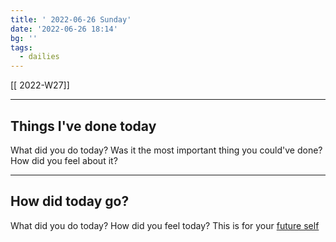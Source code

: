 ```yaml
---
title: ' 2022-06-26 Sunday'
date: '2022-06-26 18:14'
bg: '' 
tags:
  - dailies
---
```


[[ 2022-W27]]

___________________________
## Things I've done today
What did you do today? Was it the most important thing you could've done? How did you feel about it?

___________________________
## How did today go?
What did you do today? How did you feel today? This is for your [future self](https://sive.rs/dj)